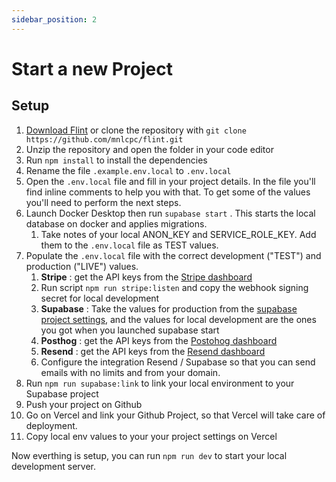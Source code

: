 ```yaml
---
sidebar_position: 2
---
```


# Start a new Project

## Setup

1. [Download Flint](https://github.com/mnlcpc/flint/archive/refs/heads/main.zip) or clone the repository with `git clone https://github.com/mnlcpc/flint.git`
2. Unzip the repository and open the folder in your code editor
3. Run `npm install` to install the dependencies
4. Rename the file `.example.env.local` to `.env.local`
5. Open the `.env.local` file and fill in your project details. In the file you'll find inline comments to help you with that. To get some of the values you'll need to perform the next steps.
6. Launch Docker Desktop then run `supabase start` . This starts the local database on docker and applies migrations.
   1. Take notes of your local ANON_KEY and SERVICE_ROLE_KEY. Add them to the `.env.local` file as TEST values.
7. Populate the `.env.local` file with the correct development ("TEST") and production ("LIVE") values.
   1. **Stripe** : get the API keys from the [Stripe dashboard](https://dashboard.stripe.com/apikeys)
   2. Run script `npm run stripe:listen` and copy the webhook signing secret for local development
   3. **Supabase** : Take the values for production from the [supabase project settings](https://app.supabase.com/), and the values for local development are the ones you got when you launched supabase start
   4. **Posthog** : get the API keys from the [Postohog dashboard](https://us.posthog.com/)
   5. **Resend** : get the API keys from the [Resend dashboard](https://resend.com/)
   6. Configure the integration Resend / Supabase so that you can send emails with no limits and from your domain.
8. Run `npm run supabase:link` to link your local environment to your Supabase project
9. Push your project on Github
10. Go on Vercel and link your Github Project, so that Vercel will take care of deployment.
11. Copy local env values to your your project settings on Vercel

Now everthing is setup, you can run `npm run dev` to start your local development server.
